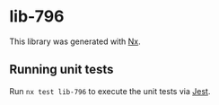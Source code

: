 # lib-796

This library was generated with [Nx](https://nx.dev).

## Running unit tests

Run `nx test lib-796` to execute the unit tests via [Jest](https://jestjs.io).
